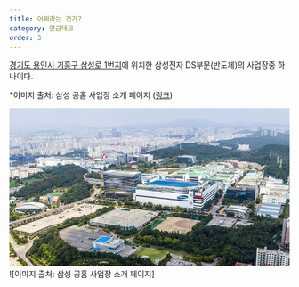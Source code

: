 ```yaml
---
title: 어쩌라는 건가?
category: 연금테크
order: 3
---
```


[경기도 용인시 기흥구 삼성로 1번지](https://naver.me/FCbBstmi)에 위치한 삼성전자 DS부문(반도체)의 사업장중 하나이다.

*이미지 출처: 삼성 공홈 사업장 소개 페이지 ([링크](https://www.samsung.com/sec/aboutsamsung/company/divisions/))

![Enter-image-description](/imgs/2023-12-17/KjjZCHsniq73Z571.png)![이미지 출처: 삼성 공홈 사업장 소개 페이지]
<!--stackedit_data:
eyJoaXN0b3J5IjpbNTMxMzczMjU4LDEwMjA5NzYzMzIsMTEzNz
c2NDA1Ml19
-->
